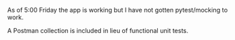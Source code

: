 As of 5:00 Friday the app is working but I have not gotten pytest/mocking to work.

A Postman collection is included in lieu of functional unit tests.